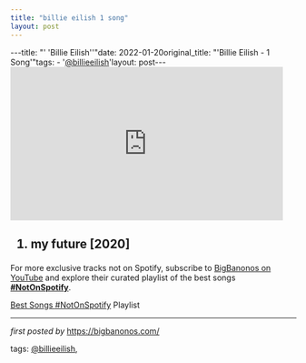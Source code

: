 ```yaml
---
title: "billie eilish 1 song"
layout: post
---
```

---title: "' 'Billie Eilish''"date: 2022-01-20original_title: "'Billie Eilish - 1 Song'"tags:  - '[@billieeilish](/tags/billieeilish/)'layout: post---<iframe frameborder="0" height="270" src="https://youtube.com/embed/Dm9Zf1WYQ_A" width="480"></iframe><h2><ol><li>my future [2020]</li></ol></h2><!--Subscribe and Playlist Links--><div>    <p>For more exclusive tracks not on Spotify, subscribe to <a href="https://www.youtube.com/[@BigBanonos](/tags/BigBanonos/)" target="_blank">BigBanonos on YouTube</a> and explore their curated playlist of the best songs <strong>[#NotOnSpotify](/tags/NotOnSpotify/)</strong>.</p>    <p><a href="https://www.youtube.com/playlist?list=PLtuNtuTatqI0kFahUCbtbfenC_ET5O_tr" target="_blank">Best Songs [#NotOnSpotify](/tags/NotOnSpotify/) Playlist<br /></a></p></div><hr /><p><em>first posted by</em> <a href="https://bigbanonos.com/" rel="noopener" target="_new">https://bigbanonos.com/</a></p><p>tags: [@billieeilish](/tags/billieeilish/),</p>